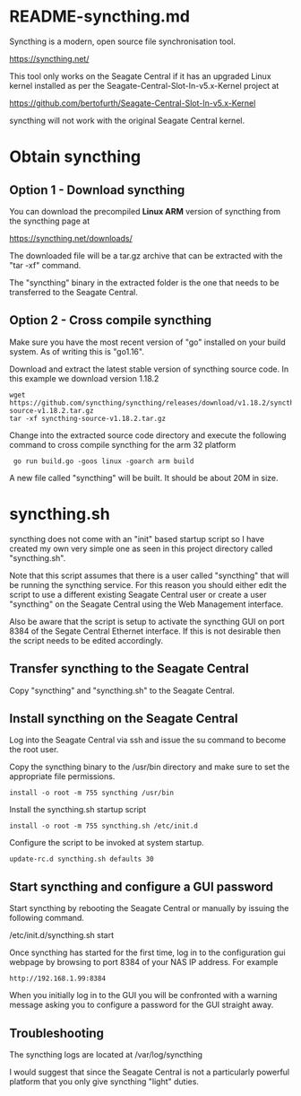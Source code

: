 # README-syncthing.md
Syncthing is a modern, open source file synchronisation tool.

https://syncthing.net/

This tool only works on the Seagate Central if it has an upgraded
Linux kernel installed as per the 
Seagate-Central-Slot-In-v5.x-Kernel
project at

https://github.com/bertofurth/Seagate-Central-Slot-In-v5.x-Kernel

syncthing will not work with the original Seagate Central kernel.

# Obtain syncthing
## Option 1 - Download syncthing
You can download the precompiled **Linux ARM** version of syncthing
from the syncthing page at

https://syncthing.net/downloads/

The downloaded file will be a tar.gz archive that can be extracted
with the "tar -xf" command. 

The "syncthing" binary in the extracted folder is the one that needs
to be transferred to the Seagate Central.

## Option 2 - Cross compile syncthing
Make sure you have the most recent version of "go" installed on
your build system. As of writing this is "go1.16".

Download and extract the latest stable version of syncthing source
code. In this example we download version 1.18.2

    wget https://github.com/syncthing/syncthing/releases/download/v1.18.2/syncthing-source-v1.18.2.tar.gz
    tar -xf syncthing-source-v1.18.2.tar.gz

Change into the extracted source code directory and execute the 
following command to cross compile syncthing for the arm 32 
platform

     go run build.go -goos linux -goarch arm build

A new file called "syncthing" will be built. It should be about 20M 
in size.

# syncthing.sh
syncthing does not come with an "init" based startup script so I 
have created my own very simple one as seen in this project directory
called "syncthing.sh".

Note that this script assumes that there is a user called "syncthing"
that will be running the syncthing service. For this reason you should
either edit the script to use a different existing Seagate Central user
or create a user "syncthing" on the Seagate Central using the Web 
Management interface.

Also be aware that the script is setup to activate the syncthing GUI
on port 8384 of the Segate Central Ethernet interface. If this is not
desirable then the script needs to be edited accordingly.

## Transfer syncthing to the Seagate Central
Copy "syncthing" and "syncthing.sh" to the Seagate Central.

## Install syncthing on the Seagate Central
Log into the Seagate Central via ssh and issue the su command to become
the root user.

Copy the syncthing binary to the /usr/bin directory and make sure to set
the appropriate file permissions.

    install -o root -m 755 syncthing /usr/bin

Install the syncthing.sh startup script

    install -o root -m 755 syncthing.sh /etc/init.d

Configure the script to be invoked at system startup.

    update-rc.d syncthing.sh defaults 30

## Start syncthing and configure a GUI password
Start syncthing by rebooting the Seagate Central or manually by issuing
the following command.

/etc/init.d/syncthing.sh start

Once syncthing has started for the first time, log in to the configuration 
gui webpage by browsing to port 8384 of your NAS IP address. For example

    http://192.168.1.99:8384

When you initially log in to the GUI you will be confronted with a warning
message asking you to configure a password for the GUI straight away. 

## Troubleshooting
The syncthing logs are located at /var/log/syncthing

I would suggest that since the Seagate Central is not a particularly powerful
platform that you only give syncthing "light" duties. 


